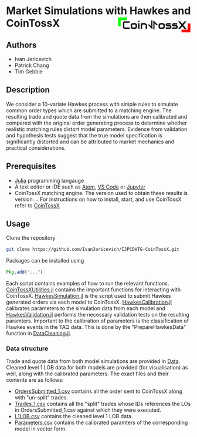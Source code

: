 # Market Simulations with Hawkes and CoinTossX <img align="right" width="200" src="Figures/CoinTossXLogo.PNG">

## Authors
* Ivan Jericevich
* Patrick Chang
* Tim Gebbie

## Description
We consider a 10-variate Hawkes process with simple rules to simulate common order types which are submitted to a matching engine. The resulting trade and quote data from the simulations are then calibrated and compared with the original order generating process to determine whether realistic matching rules distort model parameters. Evidence from validation and hypothesis tests suggest that the true model specification is significantly distorted and can be attributed to market mechanics and practical considerations.

## Prerequisites
* [Julia](https://julialang.org) programming langauge
* A text editor or IDE such as [Atom](https://flight-manual.atom.io/getting-started/sections/installing-atom/), [VS Code](https://code.visualstudio.com/download) or [Jupyter](https://jupyter.org/install)
* CoinTossX matching engine. The version used to obtain these results is version ... For instructions on how to install, start, and use CoinTossX refer to [CoinTossX](https://github.com/dharmeshsing/CoinTossX)

## Usage
Clone the repository
```sh
git clone https://github.com/IvanJericevich/IJPCDHTG-CoinTossX.git
```
Packages can be installed using
```julia
Pkg.add("...")
```
Each script contains examples of how to run the relevant functions. [CoinTossXUtilities.jl](../IJPCDHTG-CoinTossX/main/Scripts/HawkesSimulation.jl) contains the important functions for interacting with CoinTossX. [HawkesSimulation.jl](../IJPCDHTG-CoinTossX/main/Scripts/HawkesSimulation.jl) is the script used to submit Hawkes generated orders via each model to CoinTossX. [HawkesCalibration.jl](../IJPCDHTG-CoinTossX/main/Scripts/HawkesCalibration.jl) calibrates parameters to the simulation data from each model and [HawkesValidation.jl](../IJPCDHTG-CoinTossX/main/Scripts/HawkesValidation.jl) performs the necessary validation tests on the resulting paramters. Important to the calibration of parameters is the classification of Hawkes events in the TAQ data. This is done by the "PrepareHawkesData" function in [DataCleaning.jl](../IJPCDHTG-CoinTossX/main/Scripts/DataCleaning.jl).

### Data structure
Trade and quote data from both model simulations are provided in [Data](../IJPCDHTG-CoinTossX/main/Data). Cleaned level 1 LOB data for both models are provided (for visualisation) as well, along with the calibrated parameters. The exact files and their contents are as follows:
* [OrdersSubmitted_1.csv](../IJPCDHTG-CoinTossX/main/Data/Model1/OrdersSubmitted_1.csv) contains all the order sent to CoinTossX along with "un-split" trades.
* [Trades_1.csv](../IJPCDHTG-CoinTossX/main/Data/Model1/Trades_1.csv) contains all the "split" trades whose IDs references the LOs in OrdersSubmitted_1.csv against which they were executed.
* [L1LOB.csv](../IJPCDHTG-CoinTossX/main/Data/Model1/L1LOB.csv) contains the cleaned level 1 LOB data.
* [Parameters.csv](../IJPCDHTG-CoinTossX/main/Data/Model1/Parameters.csv) contains the calibrated paramters of the corresponding model in vector form.
